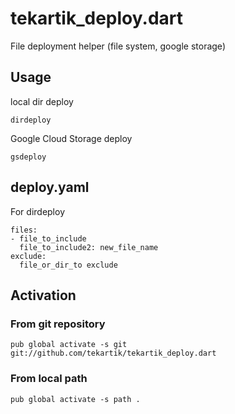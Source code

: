 # tekartik_deploy.dart

File deployment helper (file system, google storage)



## Usage

local dir deploy

    dirdeploy

Google Cloud Storage deploy

    gsdeploy


## deploy.yaml

For dirdeploy

    files:
    - file_to_include
      file_to_include2: new_file_name
    exclude:
      file_or_dir_to exclude

## Activation

### From git repository

    pub global activate -s git git://github.com/tekartik/tekartik_deploy.dart

### From local path

    pub global activate -s path .

